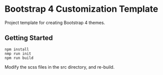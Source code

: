 # Bootstrap 4 Customization Template

Project template for creating Bootstrap 4 themes.


## Getting Started
```
npm install
nmp run init
npm run build
```

Modify the scss files in the src directory, and re-build.
